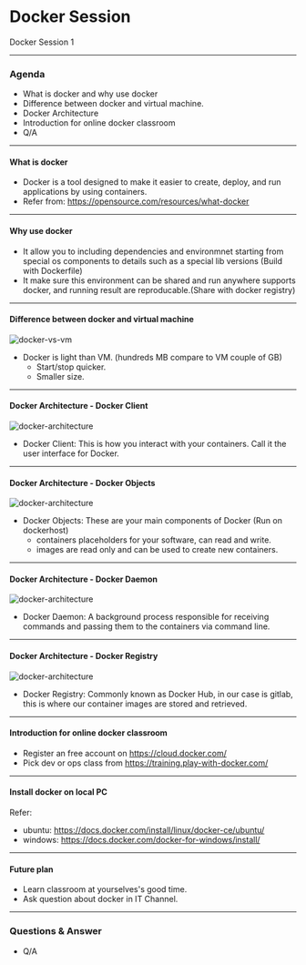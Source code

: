 # Docker Session

Docker Session 1

---

### Agenda 

- What is docker and why use docker
- Difference between docker and virtual machine.
- Docker Architecture
- Introduction for online docker classroom
- Q/A

---

#### What is docker

- Docker is a tool designed to make it easier to create, deploy, and run applications by using containers. 
- Refer from:  https://opensource.com/resources/what-docker

---

#### Why use docker

- It allow you to including dependencies and environmnet starting from special os components to details such as a special lib versions (Build with Dockerfile)
- It make sure this environment can be shared and run anywhere supports docker, and running result are reproducable.(Share with docker registry)

---

#### Difference between docker and virtual machine

![docker-vs-vm](https://www.aquasec.com/wiki/download/attachments/2854029/docker-birthday-3-intro-to-docker-slides-18-638.jpg?version=1&modificationDate=1515522843003&api=v2)
- Docker is light than VM. (hundreds MB compare to VM couple of GB)
   - Start/stop quicker.
   - Smaller size.

---

#### Docker Architecture - Docker Client

![docker-architecture](https://www.aquasec.com/wiki/download/attachments/2854029/Docker.JPG?version=1&modificationDate=1515349366681&api=v2)
- Docker Client: This is how you interact with your containers. Call it the user interface for Docker.

---

#### Docker Architecture - Docker Objects

![docker-architecture](https://www.aquasec.com/wiki/download/attachments/2854029/Docker.JPG?version=1&modificationDate=1515349366681&api=v2)
- Docker Objects: These are your main components of Docker (Run on dockerhost)
    - containers placeholders for your software, can read and write.
    - images are read only and can be used to create new containers.

---

#### Docker Architecture - Docker Daemon

![docker-architecture](https://www.aquasec.com/wiki/download/attachments/2854029/Docker.JPG?version=1&modificationDate=1515349366681&api=v2)
- Docker Daemon: A background process responsible for receiving commands and passing them to the containers via command line.

---

#### Docker Architecture - Docker Registry

![docker-architecture](https://www.aquasec.com/wiki/download/attachments/2854029/Docker.JPG?version=1&modificationDate=1515349366681&api=v2)
- Docker Registry: Commonly known as Docker Hub, in our case is gitlab, this is where our container images are stored and retrieved.

---

#### Introduction for online docker classroom

- Register an free account on https://cloud.docker.com/
- Pick dev or ops class from  https://training.play-with-docker.com/

---

#### Install docker on local PC

Refer:
- ubuntu: https://docs.docker.com/install/linux/docker-ce/ubuntu/
- windows: https://docs.docker.com/docker-for-windows/install/

---

#### Future plan

- Learn classroom at yourselves's good time.
- Ask question about docker in IT Channel.

---

### Questions & Answer

- Q/A
